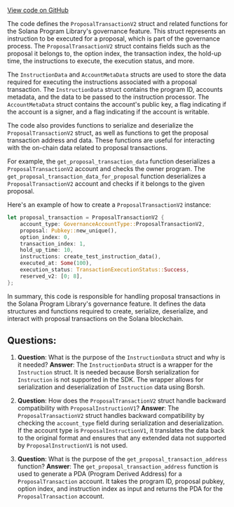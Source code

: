 [View code on GitHub](https://github.com/solana-labs/solana-program-library/governance/program/src/state/proposal_transaction.rs)

The code defines the `ProposalTransactionV2` struct and related functions for the Solana Program Library's governance feature. This struct represents an instruction to be executed for a proposal, which is part of the governance process. The `ProposalTransactionV2` struct contains fields such as the proposal it belongs to, the option index, the transaction index, the hold-up time, the instructions to execute, the execution status, and more.

The `InstructionData` and `AccountMetaData` structs are used to store the data required for executing the instructions associated with a proposal transaction. The `InstructionData` struct contains the program ID, accounts metadata, and the data to be passed to the instruction processor. The `AccountMetaData` struct contains the account's public key, a flag indicating if the account is a signer, and a flag indicating if the account is writable.

The code also provides functions to serialize and deserialize the `ProposalTransactionV2` struct, as well as functions to get the proposal transaction address and data. These functions are useful for interacting with the on-chain data related to proposal transactions.

For example, the `get_proposal_transaction_data` function deserializes a `ProposalTransactionV2` account and checks the owner program. The `get_proposal_transaction_data_for_proposal` function deserializes a `ProposalTransactionV2` account and checks if it belongs to the given proposal.

Here's an example of how to create a `ProposalTransactionV2` instance:

```rust
let proposal_transaction = ProposalTransactionV2 {
    account_type: GovernanceAccountType::ProposalTransactionV2,
    proposal: Pubkey::new_unique(),
    option_index: 0,
    transaction_index: 1,
    hold_up_time: 10,
    instructions: create_test_instruction_data(),
    executed_at: Some(100),
    execution_status: TransactionExecutionStatus::Success,
    reserved_v2: [0; 8],
};
```

In summary, this code is responsible for handling proposal transactions in the Solana Program Library's governance feature. It defines the data structures and functions required to create, serialize, deserialize, and interact with proposal transactions on the Solana blockchain.
## Questions: 
 1. **Question**: What is the purpose of the `InstructionData` struct and why is it needed?
   **Answer**: The `InstructionData` struct is a wrapper for the `Instruction` struct. It is needed because Borsh serialization for `Instruction` is not supported in the SDK. The wrapper allows for serialization and deserialization of `Instruction` data using Borsh.

2. **Question**: How does the `ProposalTransactionV2` struct handle backward compatibility with `ProposalInstructionV1`?
   **Answer**: The `ProposalTransactionV2` struct handles backward compatibility by checking the `account_type` field during serialization and deserialization. If the account type is `ProposalInstructionV1`, it translates the data back to the original format and ensures that any extended data not supported by `ProposalInstructionV1` is not used.

3. **Question**: What is the purpose of the `get_proposal_transaction_address` function?
   **Answer**: The `get_proposal_transaction_address` function is used to generate a PDA (Program Derived Address) for a `ProposalTransaction` account. It takes the program ID, proposal pubkey, option index, and instruction index as input and returns the PDA for the `ProposalTransaction` account.